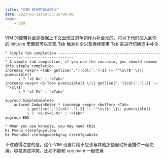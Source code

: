 ```yaml
---
title: "VIM 自带的自动补全"
date: 2023-03-19T19:55:18+08:00
tags:
    - VIM
---
```


VIM 的自带补全是根据上下文出现过的单词作为补全元的，将以下代码加入到你的 init.vim 里面就可以实现 Tab 触发补全以及连续使用 Tab 来进行切换选中补全

```vim
" Simple tab completion -----------------------------------------------------------------------------
" A simple tab completion, if you use the coc.nvim, you should remove this simple completion
inoremap <expr> <Tab> getline('.')[col('.')-2] !~ '^\s\?$' \|\| pumvisible()
      \ ? '<C-N>' : '<Tab>'
inoremap <expr> <S-Tab> pumvisible() \|\| getline('.')[col('.')-2] !~ '^\s\?$'
      \ ? '<C-P>' : '<Tab>'

augroup SimpleComplete
    autocmd CmdwinEnter * inoremap <expr> <buffer> <Tab>
          \ getline('.')[col('.')-2] !~ '^\s\?$' \|\| pumvisible()
          \ ? '<C-X><C-V>' : '<Tab>'
augroup END

" When you use konsole, you may need this
hi Pmenu ctermfg=yellow
hi PmenuSel ctermbg=darkgray ctermfg=white
```

不过值得注意的是，这个 VIM 设置片段不应该与其他那些自动补全插件一起使用，容易造成冲突，比如不能和 coc.nvim 一起使用
